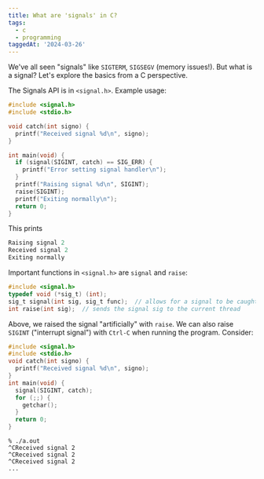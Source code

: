 ```yaml
---
title: What are 'signals' in C?
tags:
  - c
  - programming
taggedAt: '2024-03-26'
---
```


We've all seen "signals" like `SIGTERM`,  `SIGSEGV` (memory issues!). But what is a signal? Let's explore the basics from a C perspective.

The Signals API is in `<signal.h>`. Example usage:

```c
#include <signal.h>
#include <stdio.h>

void catch(int signo) {
  printf("Received signal %d\n", signo);
}

int main(void) {
  if (signal(SIGINT, catch) == SIG_ERR) {
    printf("Error setting signal handler\n");
  }
  printf("Raising signal %d\n", SIGINT);
  raise(SIGINT);
  printf("Exiting normally\n");
  return 0;
}
```

This prints

```c
Raising signal 2
Received signal 2
Exiting normally
```

Important functions in `<signal.h>` are `signal` and `raise`:

```c
#include <signal.h>
typedef void (*sig_t) (int);
sig_t signal(int sig, sig_t func);  // allows for a signal to be caught, to be ignored, or to generate an interrupt
int raise(int sig);  // sends the signal sig to the current thread
```

Above, we raised the signal "artificially" with `raise`. We can also raise `SIGINT` ("interrupt signal") with `Ctrl-C` when running the program. Consider:

```c
#include <signal.h>
#include <stdio.h>
void catch(int signo) {
  printf("Received signal %d\n", signo);
}
int main(void) {
  signal(SIGINT, catch);
  for (;;) {
    getchar();
  }
  return 0;
}
```

```
% ./a.out
^CReceived signal 2
^CReceived signal 2
^CReceived signal 2
...
```
